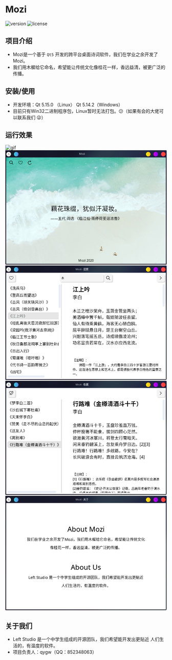 # Mozi
![version](https://img.shields.io/badge/version-1.0.0.2-brightgreen.svg?style=flat-square)
![license](https://img.shields.io/badge/license-GPL--3.0-red.svg?style=flat-square)
## 项目介绍
* Mozi是一个基于 `Qt5` 开发的跨平台桌面诗词软件，我们在学业之余开发了Mozi。
* 我们用木樨给它命名，希望能让传统文化像桂花一样，香远益清，被更广泛的传播。
## 安装/使用
* 开发环境：Qt 5.15.0 （Linux） Qt 5.14.2（Windows）
* 目前只有Win32二进制程序包，Linux暂时无法打包。:confused:（如果有会的大佬可以联系我们 :stuck_out_tongue_winking_eye:）
## 运行效果
![gif](run.gif)
![image](./image/1.png)
![image](./image/2.png)
![image](./image/3.png)
![image](./image/4.png)
## 关于我们
* Left Studio 是一个中学生组成的开源团队，我们希望能开发出更贴近
人们生活的，有温度的软件。
* 项目负责人：qygw（QQ：852348063）